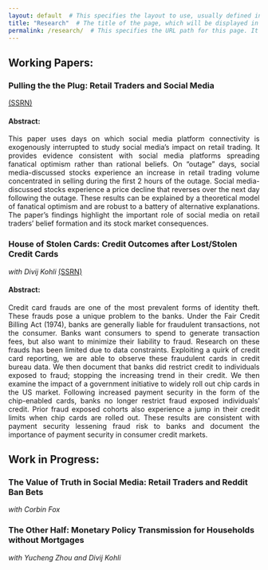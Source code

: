 ```yaml
---
layout: default  # This specifies the layout to use, usually defined in _layouts directory.
title: "Research"  # The title of the page, which will be displayed in the browser tab and in site navigation.
permalink: /research/  # This specifies the URL path for this page. It will be accessible at yoursite.com/about/
---
```


## Working Papers:
### Pulling the the Plug: Retail Traders and Social Media <br>
 <a href="https://papers.ssrn.com/sol3/papers.cfm?abstract_id=3917950">(SSRN)</a>
#### Abstract:
<p align="justify">
This paper uses days on which social media platform connectivity is exogenously 
	interrupted to study social media’s impact on retail trading. It provides evidence
	consistent with social media platforms spreading fanatical optimism rather than
	rational beliefs. On “outage” days, social media-discussed stocks experience an
	increase in retail trading volume concentrated in selling during the first 2 hours of
	the outage. Social media-discussed stocks experience a price decline that reverses
	over the next day following the outage. These results can be explained by a
	theoretical model of fanatical optimism and are robust to a battery of alternative
	explanations. The paper’s findings highlight the important role of social media on
	retail traders’ belief formation and its stock market consequences. </p>

### House of Stolen Cards: Credit Outcomes after Lost/Stolen Credit Cards <br>
<i>with Divij Kohli</i> 
<a href="https://papers.ssrn.com/sol3/papers.cfm?abstract_id=4769744">(SSRN)</a> <br>

#### Abstract:
<p align="justify">
Credit card frauds are one of the most prevalent forms of identity theft. These frauds pose
a unique problem to the banks. Under the Fair Credit Billing Act (1974), banks are generally
liable for fraudulent transactions, not the consumer. Banks want consumers to spend to
generate transaction fees, but also want to minimize their liability to fraud. Research on these
frauds has been limited due to data constraints. Exploiting a quirk of credit card reporting,
we are able to observe these fraudulent cards in credit bureau data. We then document that
banks did restrict credit to individuals exposed to fraud; stopping the increasing trend in
their credit. We then examine the impact of a government initiative to widely roll out chip
cards in the US market. Following increased payment security in the form of the chip-enabled
cards, banks no longer restrict fraud exposed individuals’ credit. Prior fraud exposed cohorts
also experience a jump in their credit limits when chip cards are rolled out. These results are
consistent with payment security lessening fraud risk to banks and document the importance
of payment security in consumer credit markets. </p>

## Work in Progress:
### The Value of Truth in Social Media: Retail Traders and Reddit Ban Bets <br>
<i>with Corbin Fox</i> 

### The Other Half: Monetary Policy Transmission for Households without Mortgages <br>
<i>with Yucheng Zhou and Divij Kohli</i> 


